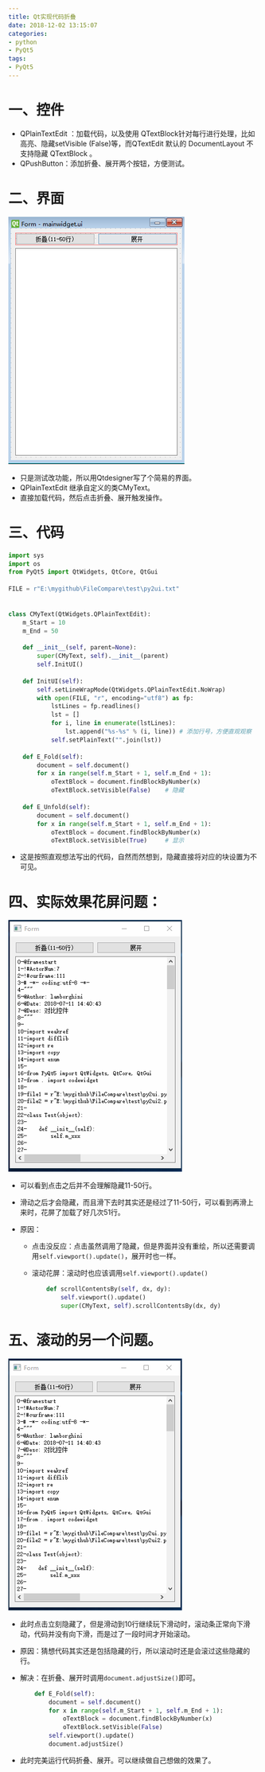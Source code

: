 ```yaml
---
title: Qt实现代码折叠
date: 2018-12-02 13:15:07
categories:
- python
- PyQt5
tags:
- PyQt5
---
```


# 一、控件

- QPlainTextEdit ：加载代码，以及使用 QTextBlock针对每行进行处理，比如高亮、隐藏setVisible (False)等，而QTextEdit 默认的 DocumentLayout 不支持隐藏 QTextBlock 。
- QPushButton：添加折叠、展开两个按钮，方便测试。

# 二、界面

![1533090127](./../image/1533090127.png)

- 只是测试改功能，所以用Qtdesigner写了个简易的界面。
- QPlainTextEdit 继承自定义的类CMyText。
- 直接加载代码，然后点击折叠、展开触发操作。

# 三、代码

```python
import sys
import os
from PyQt5 import QtWidgets, QtCore, QtGui

FILE = r"E:\mygithub\FileCompare\test\py2ui.txt"


class CMyText(QtWidgets.QPlainTextEdit):
    m_Start = 10
    m_End = 50

    def __init__(self, parent=None):
        super(CMyText, self).__init__(parent)
        self.InitUI()

    def InitUI(self):
        self.setLineWrapMode(QtWidgets.QPlainTextEdit.NoWrap)
        with open(FILE, "r", encoding="utf8") as fp:
            lstLines = fp.readlines()
            lst = []
            for i, line in enumerate(lstLines):
                lst.append("%s-%s" % (i, line)) # 添加行号，方便直观观察
            self.setPlainText("".join(lst))

    def E_Fold(self):
        document = self.document()
        for x in range(self.m_Start + 1, self.m_End + 1):
            oTextBlock = document.findBlockByNumber(x)
            oTextBlock.setVisible(False)	# 隐藏

    def E_Unfold(self):
        document = self.document()
        for x in range(self.m_Start + 1, self.m_End + 1):
            oTextBlock = document.findBlockByNumber(x)
            oTextBlock.setVisible(True)		# 显示
```

- 这是按照直观想法写出的代码，自然而然想到，隐藏直接将对应的块设置为不可见。



# 四、实际效果花屏问题：

![10-31-43-8-1-3074](./../image/10-31-43-8-1-3074.gif)

- 可以看到点击之后并不会理解隐藏11-50行。

- 滑动之后才会隐藏，而且滑下去时其实还是经过了11-50行，可以看到再滑上来时，花屏了加载了好几次51行。

- 原因：

  - 点击没反应：点击虽然调用了隐藏，但是界面并没有重绘，所以还需要调用`self.viewport().update()`，展开时也一样。

  - 滚动花屏：滚动时也应该调用`self.viewport().update() `

    ```python
        def scrollContentsBy(self, dx, dy):
            self.viewport().update()
            super(CMyText, self).scrollContentsBy(dx, dy)
    ```

    

# 五、滚动的另一个问题。

![11-0-40-8-1-8746](./../image/11-0-40-8-1-8746.gif)

- 此时点击立刻隐藏了，但是滑动到10行继续玩下滑动时，滚动条正常向下滑动，代码并没有向下滑，而是过了一段时间才开始滚动。

- 原因：猜想代码其实还是包括隐藏的行，所以滚动时还是会滚过这些隐藏的行。

- 解决：在折叠、展开时调用`document.adjustSize()`即可。

  ```python
      def E_Fold(self):
          document = self.document()
          for x in range(self.m_Start + 1, self.m_End + 1):
              oTextBlock = document.findBlockByNumber(x)
              oTextBlock.setVisible(False)
          self.viewport().update()
          document.adjustSize()
  ```

- 此时完美运行代码折叠、展开。可以继续做自己想做的效果了。